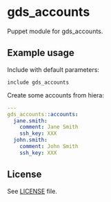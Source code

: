 # gds_accounts

Puppet module for gds_accounts.

## Example usage

Include with default parameters:
```
include gds_accounts
```

Create some accounts from hiera:
``` yaml
---
gds_accounts::accounts:
  jane.smith:
    comment: Jane Smith
    ssh_key: XXX
  john.smith:
    comment: John Smith
    ssh_key: XXX
```

## License

See [LICENSE](LICENSE) file.
